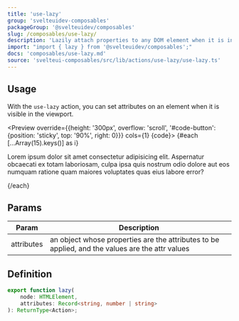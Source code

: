 ```yaml
---
title: 'use-lazy'
group: 'svelteuidev-composables'
packageGroup: '@svelteuidev/composables'
slug: /composables/use-lazy/
description: 'Lazily attach properties to any DOM element when it is in the window.'
import: "import { lazy } from '@svelteuidev/composables';"
docs: 'composables/use-lazy.md'
source: 'svelteui-composables/src/lib/actions/use-lazy/use-lazy.ts'
---
```


<script>
    import { Button } from '@svelteuidev/core';
	import { lazy } from '@svelteuidev/actions';
    import { Heading, Preview } from 'components'

    const code = `
    <script>
        import { lazy } from '@svelteuidev/actions'
    <\/script>
    
    <div style='height: 300px;'>
        {#each [...Array(15).keys()] as _}
            <p>
                Lorem ipsum dolor sit amet consectetur adipisicing elit. Aspernatur obcaecati ex totam laboriosam, culpa ipsa quis nostrum odio dolore aut eos numquam ratione quam maiores voluptates quas eius labore error?
            <\/p>
        {\/each}
        <img use:lazy={{src: "https://images.unsplash.com/photo-1584441111639-2fe3005b4378"}} alt="" \/>
    <\/div>
    `
</script>

<Heading />

## Usage

With the `use-lazy` action, you can set attributes on an element when it is visible in the viewport.

<Preview override={{height: '300px', overflow: 'scroll', '#code-button': {position: 'sticky', top: '90%', right: 0}}} cols={1} {code}>
{#each [...Array(15).keys()] as i}

<p>
Lorem ipsum dolor sit amet consectetur adipisicing elit. Aspernatur obcaecati ex totam laboriosam, culpa ipsa quis nostrum odio dolore aut eos numquam ratione quam maiores voluptates quas eius labore error?
</p>
{/each}
<img use:lazy={{src: "https://images.unsplash.com/photo-1584441111639-2fe3005b4378"}} alt="" />
</Preview>

## Params

| Param      | Description                                                                                     |
| ---------- | ----------------------------------------------------------------------------------------------- |
| attributes | an object whose properties are the attributes to be applied, and the values are the attr values |

## Definition

```ts
export function lazy(
	node: HTMLElement,
	attributes: Record<string, number | string>
): ReturnType<Action>;
```
